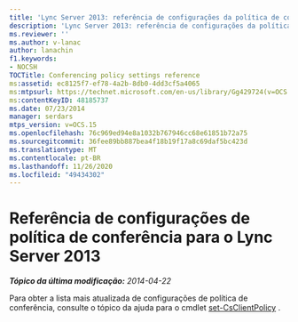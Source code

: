 ```yaml
---
title: 'Lync Server 2013: referência de configurações da política de conferência'
description: 'Lync Server 2013: referência de configurações da política de conferência.'
ms.reviewer: ''
ms.author: v-lanac
author: lanachin
f1.keywords:
- NOCSH
TOCTitle: Conferencing policy settings reference
ms:assetid: ec8125f7-ef78-4a2b-8db0-4dd3cf5a4065
ms:mtpsurl: https://technet.microsoft.com/en-us/library/Gg429724(v=OCS.15)
ms:contentKeyID: 48185737
ms.date: 07/23/2014
manager: serdars
mtps_version: v=OCS.15
ms.openlocfilehash: 76c969ed94e8a1032b767946cc68e61851b72a75
ms.sourcegitcommit: 36fee89bb887bea4f18b19f17a8c69daf5bc423d
ms.translationtype: MT
ms.contentlocale: pt-BR
ms.lasthandoff: 11/26/2020
ms.locfileid: "49434302"
---
```

# <a name="conferencing-policy-settings-reference-for-lync-server-2013"></a>Referência de configurações de política de conferência para o Lync Server 2013

<div data-xmlns="http://www.w3.org/1999/xhtml">

<div class="topic" data-xmlns="http://www.w3.org/1999/xhtml" data-msxsl="urn:schemas-microsoft-com:xslt" data-cs="https://msdn.microsoft.com/">

<div data-asp="https://msdn2.microsoft.com/asp">



</div>

<div id="mainSection">

<div id="mainBody">

<span> </span>

_**Tópico da última modificação:** 2014-04-22_

Para obter a lista mais atualizada de configurações de política de conferência, consulte o tópico da ajuda para o cmdlet [set-CsClientPolicy](https://docs.microsoft.com/powershell/module/skype/Set-CsClientPolicy) .

</div>

<span> </span>

</div>

</div>

</div>

